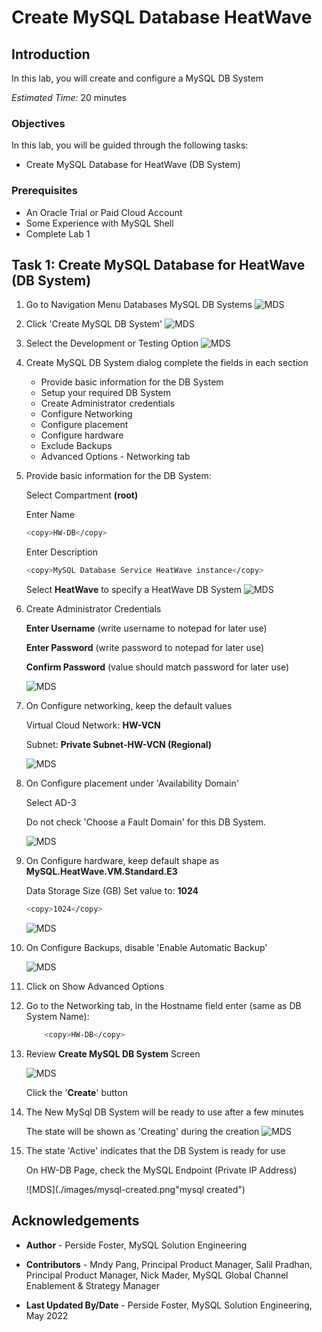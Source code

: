 # Create MySQL Database HeatWave

## Introduction

In this lab, you will create and configure a MySQL DB System

_Estimated Time:_ 20 minutes

### Objectives

In this lab, you will be guided through the following tasks:

- Create MySQL Database for HeatWave (DB System)

### Prerequisites

- An Oracle Trial or Paid Cloud Account
- Some Experience with MySQL Shell
- Complete Lab 1

## Task 1: Create MySQL Database for HeatWave (DB System)

1. Go to Navigation Menu
         Databases
         MySQL
         DB Systems
    ![MDS](./images/mysql-menu.png "mysql menu")

2. Click 'Create MySQL DB System'
    ![MDS](./images/mysql-create.png "mysql create ")

3. Select the Development or Testing Option
    ![MDS](./images/mysql-create-select-option.png "mysql create select option")

4. Create MySQL DB System dialog complete the fields in each section

    - Provide basic information for the DB System
    - Setup your required DB System
    - Create Administrator credentials
    - Configure Networking
    - Configure placement
    - Configure hardware
    - Exclude Backups
    - Advanced Options - Networking tab

5. Provide basic information for the DB System:

    Select Compartment **(root)**

    Enter Name

    ```bash
    <copy>HW-DB</copy>
    ```

    Enter Description

    ```bash
    <copy>MySQL Database Service HeatWave instance</copy>
    ```

    Select **HeatWave** to specify a HeatWave DB System
    ![MDS](./images/mysql-heatwave.png "mysql heatwave ")

6. Create Administrator Credentials

    **Enter Username** (write username to notepad for later use)

    **Enter Password** (write password to notepad for later use)

    **Confirm Password** (value should match password for later use)

    ![MDS](./images/mysql-password.png "mysql password ")

7. On Configure networking, keep the default values

    Virtual Cloud Network: **HW-VCN**

    Subnet: **Private Subnet-HW-VCN (Regional)**

    ![MDS](./images/mysql-vcn.png "mysql vcn ")

8. On Configure placement under 'Availability Domain'

    Select AD-3

    Do not check 'Choose a Fault Domain' for this DB System.

    ![MDS](./images/mysql-fault-domain.png "mysql fault domain ")

9. On Configure hardware, keep default shape as **MySQL.HeatWave.VM.Standard.E3**

    Data Storage Size (GB) Set value to:  **1024**

    ```bash
    <copy>1024</copy>
    ```

    ![MDS](./images/mysql-hardware.png "mysql hardware ")

10. On Configure Backups, disable 'Enable Automatic Backup'

    ![MDS](./images/mysql-backup.png "mysql backup ")

11. Click on Show Advanced Options

12. Go to the Networking tab, in the Hostname field enter (same as DB System Name):

    ```bash
        <copy>HW-DB</copy> 
    ```

13. Review **Create MySQL DB System**  Screen

    ![MDS](./images/mysql-create-db.png "mysql create db")

    Click the '**Create**' button

14. The New MySql DB System will be ready to use after a few minutes

    The state will be shown as 'Creating' during the creation
    ![MDS](./images/mysql-creating.png "mysql creating")

15. The state 'Active' indicates that the DB System is ready for use

    On HW-DB Page, check the MySQL Endpoint (Private IP Address)

    ![MDS](./images/mysql-created.png"mysql created")


## Acknowledgements

- **Author** - Perside Foster, MySQL Solution Engineering

- **Contributors** - Mndy Pang, Principal Product Manager, Salil Pradhan, Principal Product Manager, Nick Mader, MySQL Global Channel Enablement & Strategy Manager
- **Last Updated By/Date** - Perside Foster, MySQL Solution Engineering, May 2022
